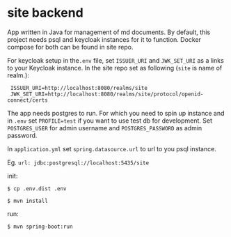 # site backend

App written in Java for management of md documents. By default, this project needs psql and keycloak instances for it to
function. Docker compose for both can be found in site repo.

For keycloak setup in the`.env` file, set `ISSUER_URI` and `JWK_SET_URI` as a links to your Keycloak instance.
In the site repo set as following (`site` is name of realm.):

     ISSUER_URI=http://localhost:8080/realms/site
     JWK_SET_URI=http://localhost:8080/realms/site/protocol/openid-connect/certs

The app needs postgres to run. For which you need to spin up instance and in `.env` set `PROFILE=test` if you want to
use test db for development. Set `POSTGRES_USER` for admin username and `POSTGRES_PASSWORD` as admin password.

In `application.yml` set `spring.datasource.url` to url to you psql instance.

Eg. `url: jdbc:postgresql://localhost:5435/site`

init:

    $ cp .env.dist .env     

    $ mvn install

run:

    $ mvn spring-boot:run
